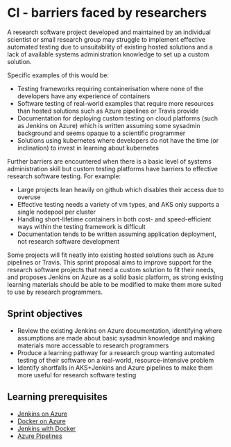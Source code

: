 # CI - barriers faced by researchers

A research software project developed and maintained by an individual scientist or small research group may struggle to implement effective automated testing due to unsuitability of existing hosted solutions and a lack of available systems administration knowledge to set up a custom solution.

Specific examples of this would be:

* Testing frameworks requiring containerisation where none of the developers have any experience of containers
* Software testing of real-world examples that require more resources than hosted solutions such as Azure pipelines or Travis provide
* Documentation for deploying custom testing on cloud platforms (such as Jenkins on Azure) which is written assuming some sysadmin background and seems opaque to a scientific programmer
* Solutions using kubernetes where developers do not have the time (or inclination) to invest in learning about kubernetes

Further barriers are encountered when there is a basic level of systems administration skill but custom testing platforms have barriers to effective research software testing. For example:

* Large projects lean heavily on github which disables their access due to overuse
* Effective testing needs a variety of vm types, and AKS only supports a single nodepool per cluster
* Handling short-lifetime containers in both cost- and speed-efficient ways within the testing framework is difficult
* Documentation tends to be written assuming application deployment, not research software development

Some projects will fit neatly into existing hosted solutions such as Azure pipelines or Travis. This sprint proposal aims to improve support for the research software projects that need a custom solution to fit their needs, and proposes Jenkins on Azure as a solid basic platform, as strong existing learning materials should be able to be modified to make them more suited to use by research programmers.

## Sprint objectives

* Review the existing Jenkins on Azure documentation, identifying where assumptions are made about basic sysadmin knowledge and making materials more accessable to research programmers
* Produce a learning pathway for a research group wanting automated testing of their software on a real-world, resource-intensive problem
* Identify shortfalls in AKS+Jenkins and Azure pipelines to make them more useful for research software testing


## Learning prerequisites

* [Jenkins on Azure](https://docs.microsoft.com/en-us/azure/jenkins/)
* [Docker on Azure](https://azure.microsoft.com/en-us/services/kubernetes-service/docker/)
* [Jenkins with Docker](https://jenkins.io/doc/book/pipeline/docker/)
* [Azure Pipelines](https://docs.microsoft.com/en-us/azure/devops/pipelines/index?view=azure-devops)
